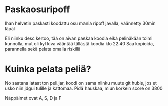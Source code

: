 # Paskaosuripoff
Ihan helvetin paskasti koodattu osu mania ripoff javalla, väännetty 30min läpäl


Eli niinku desc kertoo, tää on aivan paskaa koodia eikä pelinäkään toimi kunnolla, mut oli kyl kiva vääntää tällästä koodia klo 22.40
Saa kopioida, parannella sekä pelata omalla riskillä

# Kuinka pelata peliä?

No saatana lataat ton peli.jar, koodi on sama niinku muute git hubis, jos et usko niin jdgui tulille ja kattomaa. Pidä hauskaa, miun korkein score on 3800

Näppäimet ovat A, S, D ja F
